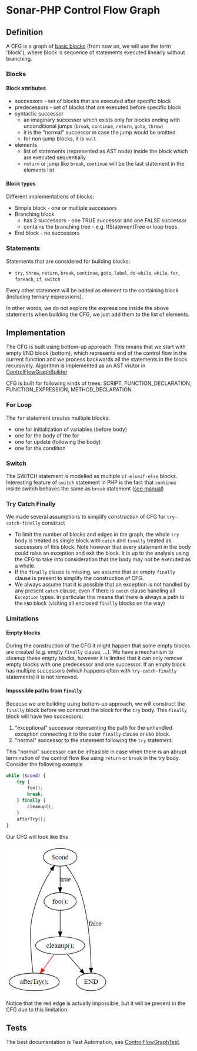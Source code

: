

# Sonar-PHP Control Flow Graph

## Definition

A CFG is a graph of [basic blocks](https://en.wikipedia.org/wiki/Basic_block) (from now on, we will use the term 'block'), where block is sequence of statements executed linearly without branching.

### Blocks

#### Block attributes

* successors - set of blocks that are executed after specific block
* predecessors - set of blocks that are executed before specific block
* syntactic successor
  - an imaginary successor which exists only for blocks ending with unconditional jumps (`break`, `continue`, `return`, `goto`, `throw`)
  - it is the "normal" successor in case the jump would be omitted
  - for non-jump blocks, it is `null`
* elements
  - list of statements (represented as AST node) inside the block which are executed sequentially
  - `return` or jump like `break`, `continue` will be the last statement in the elements list

#### Block types

Different implementations of blocks:

* Simple block - one or multiple successors
* Branching block
  - has 2 successors - one TRUE successor and one FALSE successor
  - contains the branching tree - e.g. IfStatementTree or loop trees
* End block - no successors

### Statements

Statements that are considered for building blocks:

* `try`,  `throw`,  `return`, `break`,  `continue`,  `goto`,  `label`, `do-while`, `while`, `for`,  `foreach`, `if`, `switch`

Every other statement will be added as element to the containing block (including ternary expressions).

In other words, we do not explore the expressions inside the above statements when building the CFG, we just add them to the list of elements.

## Implementation

The CFG  is built using bottom-up approach. This means that we start with empty END block (bottom), which represents end of the control flow in the current function and we process backwards all the statements in the block recursively. Algorithm is implemented as an AST visitor in [ControlFlowGraphBuilder](php-frontend/src/main/java/org/sonar/php/cfg/ControlFlowGraphBuilder.java)

CFG is built for following kinds of trees: SCRIPT, FUNCTION_DECLARATION, FUNCTION_EXPRESSION, METHOD_DECLARATION.

### For Loop
The `for` statement creates multiple blocks:

- one for initialization of variables (before body)
- one for the body of the for
- one for update (following the body)
- one for the condition

### Switch

The SWITCH statement is modelled as multiple `if-elseif-else` blocks. Interesting feature of `switch` statement in PHP is the fact that `continue` inside switch behaves the same as `break` statement ([see manual](http://php.net/manual/en/control-structures.continue.php))

### Try Catch Finally

We made several assumptions to simplify construction of CFG for `try-catch-finally` construct

* To limit the number of blocks and edges in the graph, the whole `try` body is treated as single block with `catch` and `finally` treated as successors of this block. Note however that every statement in the body could raise an exception and exit the block. It is up to the analysis using the CFG to take into consideration that the body may not be executed as a whole.
* If the `finally` clause is missing, we assume that an empty `finally` clause is present to simplify the construction of CFG. 
* We always assume that it is possible that an exception is not handled by any present `catch` clause, even if there is `catch` clause handling all `Exception` types. In particular this means that there is always a path to the `END` block (visiting all enclosed `finally` blocks on the way)

### Limitations

#### Empty blocks

During the construction of the CFG it might happen that some empty blocks are created (e.g. empty `finally` clause, ...). We have a mechanism to cleanup these empty blocks, however it is limited that it can only remove empty blocks with one predecessor and one successor. If an empty block has multiple successors (which happens often with `try-catch-finally` statements) it is not removed.

#### Impossible paths from `finally`

Because we are building using bottom-up approach, we will construct the `finally` block before we construct the block for the `try` body. This `finally` block will have two successors:

1. "exceptional" successor representing the path for the unhandled exception connecting it to the outer `finally` clause or  `END` block.
2.  "normal" successor to the statement following the `try` statement.

This "normal" successor can be infeasible in case when there is an abrupt termination of the control flow like using `return` or `break` in the try body. Consider the following example

```php
while ($cond) {
    try {
        foo();
        break;
    } finally {
        cleanup();
    }
    afterTry();
}
```



Our CFG will look like this



![](infeasible-finally-path.png)

Notice that the red edge is actually impossible, but it will be present in the CFG due to this limitation.

## Tests

The best documentation is Test Automation, see [ControlFlowGraphTest](php-frontend/src/test/java/org/sonar/php/cfg/ControlFlowGraphTest.java).
